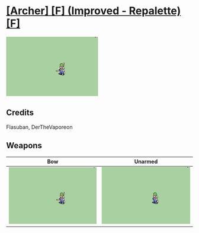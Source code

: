 # [\[Archer\] \[F\] \(Improved - Repalette\)\[F\]](./)

<img src="./5.%20Bow/Bow_000.png" alt="[Archer] [F] (Improved - Repalette)[F] standing" />

## Credits

Flasuban, DerTheVaporeon

## Weapons


|Bow |Unarmed |
|  :---: | :---: |
| <img alt="Bow animation" src="./5.%20Bow/Bow.gif" /> | <img alt="Unarmed animation" src="./8.%20Unarmed/Unarmed.gif" /> |
